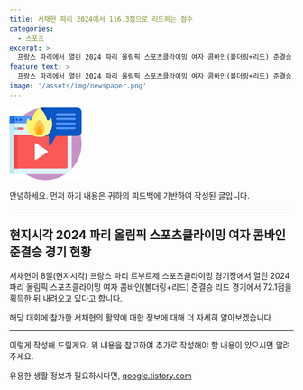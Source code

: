 ```yaml
---
title: 서채현 파리 2024에서 116.3점으로 리드하는 점수
categories:
  - 스포츠
excerpt: >
  프랑스 파리에서 열린 2024 파리 올림픽 스포츠클라이밍 여자 콤바인(볼더링+리드) 준결승 리드 경기에서 서채현이 72.1점을 획득한 뒤 내려왔다.
feature_text: >
  프랑스 파리에서 열린 2024 파리 올림픽 스포츠클라이밍 여자 콤바인(볼더링+리드) 준결승 리드 경기에서 서채현이 72.1점을 획득한 뒤 내려왔다.
image: '/assets/img/newspaper.png'
---
```


<p><img src="/assets/img/news.png" alt="rentncar 속보" /></p>

<p>안녕하세요. 먼저 하기 내용은 귀하의 피드백에 기반하여 작성된 글입니다.</p>

<hr />

<h2 data-ke-size="size26">현지시각 2024 파리 올림픽 스포츠클라이밍 여자 콤바인 준결승 경기 현황</h2>

<p data-ke-size="size16">서채현이 8일(현지시각) 프랑스 파리 르부르제 스포츠클라이밍 경기장에서 열린 2024 파리 올림픽 스포츠클라이밍 여자 콤바인(볼더링+리드) 준결승 리드 경기에서 72.1점을 획득한 뒤 내려오고 있다고 합니다.</p>

<p data-ke-size="size16">해당 대회에 참가한 서채현의 활약에 대한 정보에 대해 더 자세히 알아보겠습니다.</p>

<hr />

<p>이렇게 작성해 드릴게요. 위 내용을 참고하여 추가로 작성해야 할 내용이 있으시면 알려주세요.</p>
유용한 생활 정보가 필요하시다면, <a href="https://qoogle.tistory.com" rel="dofollow">qoogle.tistory.com</a>


